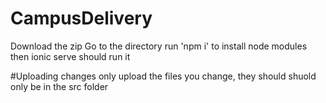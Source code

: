 ﻿# CampusDelivery
Download the zip
Go to the directory
run 'npm i' to install node modules
then ionic serve should run it

#Uploading changes
only upload the files you change, they should shuold only be in the src folder
